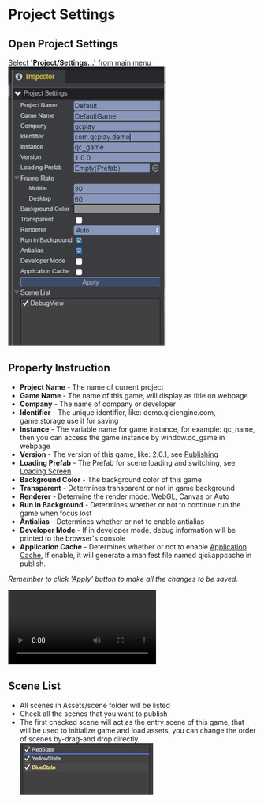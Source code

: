 # Project Settings

## Open Project Settings
Select __'Project/Settings...'__ from main menu		
![](images/settings.png)  

## Property Instruction
* __Project Name__ - The name of current project
* __Game Name__ - The name of this game, will display as title on webpage
* __Company__ - The name of company or developer
* __Identifier__ - The unique identifier, like: demo.qiciengine.com, game.storage use it for saving
* __Instance__ - The variable name for game instance, for example: qc_name, then you can access the game instance by window.qc_game in webpage
* __Version__ - The version of this game, like: 2.0.1, see [Publishing](../Publish/index.html)
* __Loading Prefab__ - The Prefab for scene loading and switching, see [Loading Screen](../LoadingPrefab/index.html)	
* __Background Color__ - The background color of this game
* __Transparent__ - Determines transparent or not in game background
* __Renderer__ - Determine the render mode: WebGL, Canvas or Auto
* __Run in Background__ - Determines whether or not to continue run the game when focus lost 
* __Antialias__ - Determines whether or not to enable antialias
* __Developer Mode__ - If in developer mode, debug information will be printed to the browser's console
* __Application Cache__ - Determines whether or not to enable [Application Cache](https://developer.mozilla.org/en-US/docs/Web/HTML/Using_the_application_cache), If enable, it will generate a manifest file named qici.appcache in publish.   

*Remember to click 'Apply' button to make all the changes to be saved.*

<video controls="controls" src="../video/change_settings.mp4"></video>  

## Scene List
* All scenes in Assets/scene folder will be listed
* Check all the scenes that you want to publish
* The first checked scene will act as the entry scene of this game, that will be used to initialize game and load assets, you can change the order of scenes by-drag-and drop directly.	
![](images/dnd.png) 
